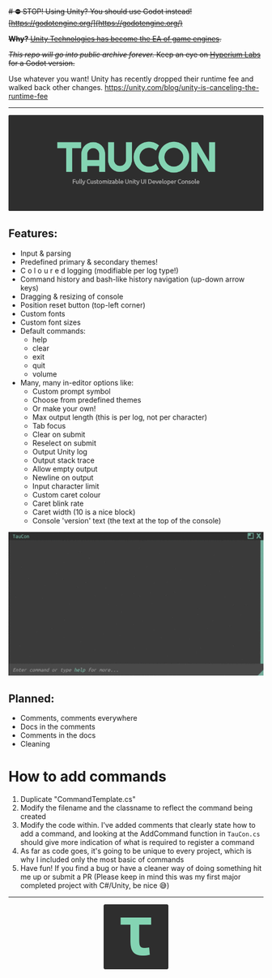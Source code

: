 ~~# ⛔ STOP! Using Unity? You should use Godot instead!~~
~~[https://godotengine.org/](https://godotengine.org/)~~

~~**Why?** [Unity Technologies has become the EA of game engines](https://www.youtube.com/playlist?list=PLS9MbmO_ssyAyVCJrsdDfqvR8yLSpkf2T).~~

~~*This repo will go into public archive forever.* Keep an eye on [Hyperium Labs](https://github.com/Hyperium-Labs) for a Godot version.~~

Use whatever you want! Unity has recently dropped their runtime fee and walked back other changes. https://unity.com/blog/unity-is-canceling-the-runtime-fee

---

<p align="center">
  <img width="auto" height="auto" src="Assets/Logos/TauCon_Thumbnail.png">
</p>



## Features:

- Input & parsing
- Predefined primary & secondary themes!
- C o l o u r e d logging (modifiable per log type!)
- Command history and bash-like history navigation (up-down arrow keys)
- Dragging & resizing of console
- Position reset button (top-left corner)
- Custom fonts
- Custom font sizes
- Default commands:
  - help
  - clear
  - exit
  - quit
  - volume
- Many, many in-editor options like:
  - Custom prompt symbol
  - Choose from predefined themes
  - Or make your own!
  - Max output length (this is per log, not per character)
  - Tab focus
  - Clear on submit
  - Reselect on submit
  - Output Unity log
  - Output stack trace
  - Allow empty output
  - Newline on output
  - Input character limit
  - Custom caret colour
  - Caret blink rate
  - Caret width (10 is a nice block)
  - Console 'version' text (the text at the top of the console)

<p align="center">
  <img width="auto" height="auto" src="Assets/Other/tc_colours.gif">
</p>

## Planned:

- Comments, comments everywhere
- Docs in the comments
- Comments in the docs
- Cleaning

# How to add commands

1. Duplicate "CommandTemplate.cs"
2. Modify the filename and the classname to reflect the command being created
3. Modify the code within. I've added comments that clearly state how to add a command, and looking at the AddCommand function in `TauCon.cs` should give more indication of what is required to register a command
4. As far as code goes, it's going to be unique to every project, which is why I included only the most basic of commands
5. Have fun! If you find a bug or have a cleaner way of doing something hit me up or submit a PR (Please keep in mind this was my first major completed project with C#/Unity, be nice 😅)

---

<p align="center">
  <img width="auto" height="auto" src="Assets/Logos/TauCon_Icon.png">
</p>

